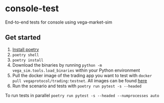 # console-test

End-to-end tests for console using vega-market-sim

## Get started

1. [Install poetry](https://python-poetry.org/docs/#installing-with-the-official-installer)
1. `poetry shell`
1. `poetry install`
1. Download the binaries by running `python -m vega_sim.tools.load_binaries` within your Python environment
1. Pull the docker image of the trading app you want to test with `docker pull vegaprotocol/trading:testnet`. All images can be found [here](https://hub.docker.com/r/vegaprotocol/trading/tags)
1. Run the scenario and tests with `poetry run pytest -s --headed`


To run tests in parallel `poetry run pytest -s --headed --numprocesses auto`